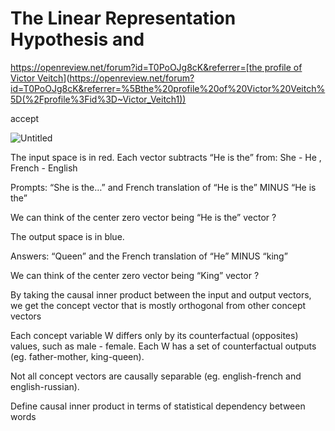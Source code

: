# The Linear Representation Hypothesis and

[https://openreview.net/forum?id=T0PoOJg8cK&referrer=[the profile of Victor Veitch](%2Fprofile%3Fid%3D~Victor_Veitch1)](https://openreview.net/forum?id=T0PoOJg8cK&referrer=%5Bthe%20profile%20of%20Victor%20Veitch%5D(%2Fprofile%3Fid%3D~Victor_Veitch1))

accept

![Untitled](The%20Linear%20Representation%20Hypothesis%20and%2080d9fdf91ca94c51921e60bb8b0806d6/Untitled.png)

The input space is in red. Each vector subtracts “He is the” from: She - He , French - English 

Prompts: “She is the…” and French translation of “He is the” MINUS “He is the”

We can think of the center zero vector being “He is the” vector ?

The output space is in blue.

Answers: “Queen” and the French translation of “He” MINUS “king”

We can think of the center zero vector being “King” vector ?

By taking the causal inner product between the input and output vectors, we get the concept vector  that is mostly orthogonal from other concept vectors

Each concept variable W differs only by its counterfactual (opposites) values, such as male - female. Each W has a set of counterfactual outputs (eg. father-mother, king-queen).

Not all concept vectors are causally separable (eg. english-french and english-russian). 

Define causal inner product in terms of statistical dependency between words